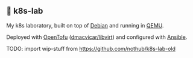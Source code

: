 ## 🧪 k8s-lab

My k8s laboratory, built on top of [Debian](https://www.debian.org/) and running in [QEMU](https://www.qemu.org/).

Deployed with [OpenTofu](https://opentofu.org/) ([dmacvicar/libvirt](https://github.com/dmacvicar/terraform-provider-libvirt))
and configured with [Ansible](https://github.com/ansible/ansible).

TODO: import wip-stuff from https://github.com/nothub/k8s-lab-old
